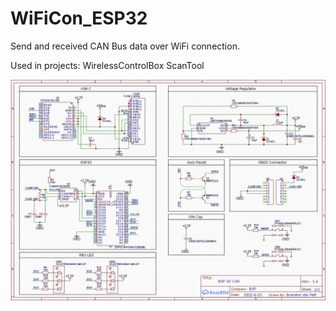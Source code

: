 # WiFiCon_ESP32

Send and received CAN Bus data over WiFi connection.

Used in  projects:
WirelessControlBox
ScanTool

![alt text](https://github.com/BrandonVP/WiFiCon_ESP32/blob/master/ESP32_CAN_Sch.jpg)
